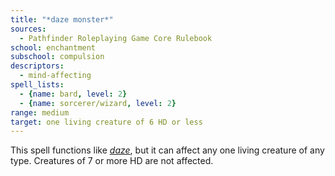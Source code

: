 ```yaml
---
title: "*daze monster*"
sources:
  - Pathfinder Roleplaying Game Core Rulebook
school: enchantment
subschool: compulsion
descriptors:
  - mind-affecting
spell_lists:
  - {name: bard, level: 2}
  - {name: sorcerer/wizard, level: 2}
range: medium
target: one living creature of 6 HD or less
---
```


This spell functions like [*daze*](/spells/daze/), but it can affect any one living creature of any type. Creatures of 7 or more HD are not affected.

